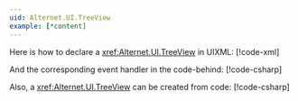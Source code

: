 ```yaml
---
uid: Alternet.UI.TreeView
example: [*content]
---
```


Here is how to declare a <xref:Alternet.UI.TreeView> in UIXML:
[!code-xml[](../../../Source/Samples/ApiDocDll/AllWindows/TreeViewWindow.uixml#CreateUixmlDeclaration)]

And the corresponding event handler in the code-behind:
[!code-csharp[](../../../Source/Samples/ApiDocDll/AllWindows/TreeViewWindow.uixml.cs#TreeViewEventHandler)]

Also, a <xref:Alternet.UI.TreeView> can be created from code:
[!code-csharp[](../../../Source/Samples/ApiDocDll/AllWindows/TreeViewWindow.uixml.cs#TreeViewCSharpCreation)]
